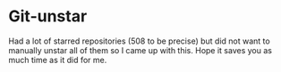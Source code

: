 # Git-unstar
Had a lot of starred repositories (508 to be precise) but did not want to manually unstar all of them so I came up with this. Hope it saves you as much time as it did for me.
